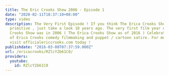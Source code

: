 ```yaml
---
title: The Eric Crooks Show 2006 - Episode 1
date: "2020-02-11T18:37:10+08:00"
type: video
description: The Very First Episode ! If you think The Erica Crooks Show puppets look
  primitive , just take a look 10 years ago. The very first film year of The Eric
  Crooks Show was in 2006 ( The Erica Crooks Show as of 2016 ) Celebrating 10 Years
  of Erica Crooks comedy filmmaking and puppet / cartoon satire. For more information
  visit officialericcrooks.com today !
publishdate: "2016-03-08T07:37:59.000Z"
url: /ericacrooks/RZlcY2b61C0/
providers:
  youtube:
    id: RZlcY2b61C0
---
```

